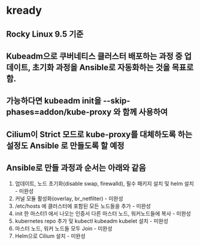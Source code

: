 # kready

## Rocky Linux 9.5 기준
## Kubeadm으로 쿠버네티스 클러스터 배포하는 과정 중 업데이트, 초기화 과정을 Ansible로 자동화하는 것을 목표로 함.

## 가능하다면  kubeadm init을  --skip-phases=addon/kube-proxy 와 함께 사용하여
## Cilium이 Strict 모드로 kube-proxy를 대체하도록 하는 설정도 Ansible 로 만들도록 할 예정

## Ansible로 만들 과정과 순서는 아래와 같음
1. 업데이트, 노드 초기화(disable swap, firewalld), 필수 패키지 설치 및 helm 설치 - 미완성
2. 커널 모듈 활성화(overlay, br_netfilter) - 미완성
3. /etc/hosts 에 클러스터에 포함된 모든 노드들을 추가 - 미완성
4. init 한 마스터1 에서 나오는 인증서 다른 마스터 노드, 워커노드들에 복사 - 미완성
5. kubernetes repo 추가 및 kubectl kubeadm kubelet 설치 - 미완성
6. 마스터 노드, 워커 노드들 모두 Join - 미완성
7. Helm으로 Cilium 설치 - 미완성
